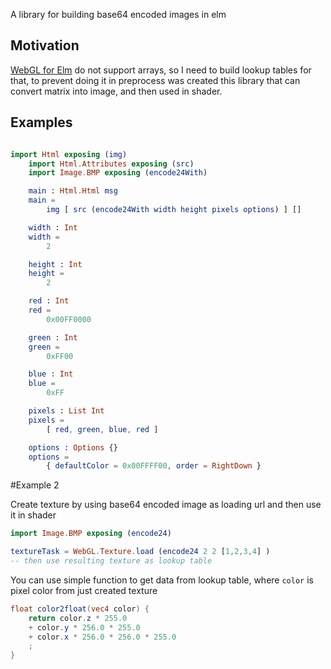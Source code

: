 A library for building base64 encoded images in elm

## Motivation

[WebGL for Elm](http://package.elm-lang.org/packages/elm-community/webgl/latest) do not support arrays, so I need to build lookup tables for that, to prevent doing it in preprocess was created this library that can convert matrix into image, and then used in shader.


## Examples

```elm

import Html exposing (img)
    import Html.Attributes exposing (src)
    import Image.BMP exposing (encode24With)

    main : Html.Html msg
    main =
        img [ src (encode24With width height pixels options) ] []

    width : Int
    width =
        2

    height : Int
    height =
        2

    red : Int
    red =
        0x00FF0000

    green : Int
    green =
        0xFF00

    blue : Int
    blue =
        0xFF

    pixels : List Int
    pixels =
        [ red, green, blue, red ]

    options : Options {}
    options =
        { defaultColor = 0x00FFFF00, order = RightDown }

```
#Example 2

Create texture by using base64 encoded image as loading url and then use it in shader
```elm
import Image.BMP exposing (encode24)

textureTask = WebGL.Texture.load (encode24 2 2 [1,2,3,4] )
-- then use resulting texture as lookup table
```

You can use simple function to get data from lookup table, where `color` is pixel color from just created texture
```glsl
float color2float(vec4 color) {
    return color.z * 255.0
    + color.y * 256.0 * 255.0
    + color.x * 256.0 * 256.0 * 255.0
    ;
}
```